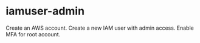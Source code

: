 # iamuser-admin
Create an AWS account. Create a new IAM user with admin access. Enable MFA for root account.
